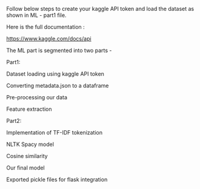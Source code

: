 Follow below steps to create your kaggle API token and load the dataset as shown in ML - part1 file. 

Here is the full documentation :

https://www.kaggle.com/docs/api 

The ML part is segmented into two parts - 

Part1:

Dataset loading using kaggle API token

Converting metadata.json to a dataframe

Pre-processing our data

Feature extraction 

Part2:

Implementation of TF-IDF tokenization

NLTK Spacy model

Cosine similarity 

Our final model

Exported pickle files for flask integration



